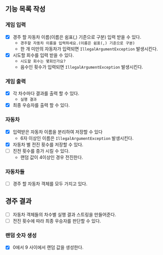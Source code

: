## 기능 목록 작성

### 게임 입력

- [x] 경주 할 자동차 이름(이름은 쉼표(,) 기준으로 구분) 입력 받을 수 있다.
    - `경주할 자동차 이름을 입력하세요.(이름은 쉼표(,) 기준으로 구분)`
    - 한 개 미만의 자동차가 입력되면 `IllegalArgumentException` 발생시킨다.
- [x] 시도할 회수를 입력 받을 수 있다.
    - `시도할 회수는 몇회인가요?`
    - 음수인 횟수가 입력되면 `IllegalArgumentException` 발생시킨다.

### 게임 출력

- [x] 각 차수마다 결과를 출력 할 수 있다.
    - `실행 결과`
- [x] 최종 우승자를 출력 할 수 있다.

### 자동차

- [x] 입력받은 자동차 이름을 분리하여 저장할 수 있다
    - 6자 이상인 이름은 `IllegalArgumentException` 발생시킨다.
- [x] 자동차 별 전진 횟수를 저장할 수 있다.
- [ ] 진전 횟수를 증가 시킬 수 있다.
    - 랜덤 값이 4이상인 경우 전진한다.

### 자동차들

- [ ] 경주 할 자동차 객체를 모두 가지고 있다.

## 경주 결과

- [ ] 자동차 객체들의 차수별 실행 결과 스트링을 만들어준다.
- [ ] 전진 횟수에 따라 최종 우승자를 판단할 수 있다.

### 랜덤 숫자 생성

- [x] 0에서 9 사이에서 랜덤 값을 생성한다.
